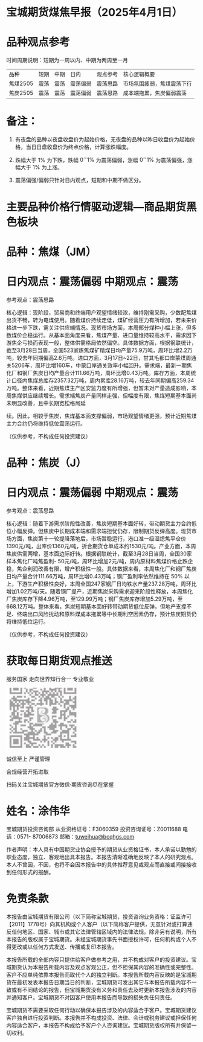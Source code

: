 # 宝城期货煤焦早报（2025年4月1日）

# 品种观点参考

时间周期说明：短期为一周以内、中期为两周至一月

<table><tr><td>品种</td><td>短期</td><td>中期</td><td>日内</td><td>观点参考</td><td>核心逻辑概要</td></tr><tr><td>焦煤2505</td><td>震荡</td><td>震荡</td><td>震荡偏弱</td><td>震荡思路</td><td>市场氛围疲弱，焦煤震荡下行</td></tr><tr><td>焦炭2505</td><td>震荡</td><td>震荡</td><td>震荡偏弱</td><td>震荡思路</td><td>成本端拖累，焦炭偏弱震荡</td></tr></table>

# 备注：

1. 有夜盘的品种以夜盘收盘价为起始价格，无夜盘的品种以昨日收盘价为起始价格，当日日盘收盘价为终点价格，计算涨跌幅度。

2. 跌幅大于  $1\%$  为下跌，跌幅  $0^{\sim}1\%$  为震荡偏弱，涨幅  $0^{\sim}1\%$  为震荡偏强，涨幅大于  $1\%$  为上涨。

3. 震荡偏强/偏弱只针对日内观点，短期和中期不做区分。

# 主要品种价格行情驱动逻辑—商品期货黑色板块

# 品种：焦煤（JM）

# 日内观点：震荡偏弱 中期观点：震荡

参考观点：震荡思路

核心逻辑：现阶段，贸易商和终端用户观望情绪较浓，维持刚需采购，少数配焦煤出货不畅，转为电煤使用。随着煤价持续走低，煤矿经营压力有所增加，若未来价格进一步下跌，需关注供应端情况。现货市场方面，本周部分煤种小幅上涨，但多数煤价企稳运行。从基本面角度来看，焦煤产量、进口量维持较高水平，需求因下游焦企亏损而表现一般，整体供需格局依然偏空。具体数据方面，根据钢联统计，截至3月28日当周，全国523家炼焦煤矿精煤日均产量75.9万吨，周环比增2.2万吨，较去年同期偏高2.6万吨。进口方面，3月17日~22日，甘其毛都口岸蒙煤周通关5206车，周环比增160车，中蒙口岸通关效率小幅回升。需求端，最新一期焦化厂和钢厂焦炭日均产量合计111.66万吨，周环比增0.43万吨。库存方面，本周统计口径内焦煤总库存2357.32万吨，周内累库28.16万吨，较去年同期偏高259.34万吨。整体来看，近期焦煤主产区安监力度有所增强，但暂未对产量造成影响，本周焦煤供应继续增长。需求端焦炭产量同样走强，但幅度有限，焦煤短期基本面尚未明显改善，且中长期宽松格局延

续。因此，相较于焦炭，焦煤基本面支撑偏弱，市场观望情绪更强，预计近期焦煤主力合约仍将维持低位震荡运行。

（仅供参考，不构成任何投资建议）

# 品种：焦炭（J）

# 日内观点：震荡偏弱 中期观点：震荡

参考观点：震荡思路

核心逻辑：随着下游需求阶段性改善，焦炭短期基本面好转，带动期货主力合约低位小幅反弹。但焦炭中长期成本端和需求端担忧仍存，限制期货反弹高度。现货市场方面，焦炭第十一轮提降落地后，市场暂稳运行，港口准一级湿熄焦平仓价1390元/吨，出库价1360元/吨，折合期货仓单成本约1530元/吨。产业方面，本周焦炭供需两增，基本面边际好转。根据钢联统计，截至3月28日当周，全国30家样本焦化厂吨焦盈利- 50元/吨，周环比增加2元/吨，周内原材料焦煤价格止跌企稳，焦企利润改善有限，增产积极性一般。具体数据来看，本周焦化厂和钢厂焦炭日均产量合计111.66万吨，周环比增0.43万吨；钢厂盈利率依然维持在  $50\%$  以上，下游生产积极性良好，本周全国247家钢厂日均铁水产量237.28万吨，周环比增加1.02万吨/天。随着钢厂提产，近期焦炭采购需求迎来阶段性释放，本周焦化厂焦炭库存下降4.96万吨，至129.99万吨；钢厂焦炭库存增加5.29万吨，至668.12万吨。整体来看，焦炭短期基本面好转带动期货低位反弹，但地产支撑不足、终端出口风险扰动和原料煤成本拖累等中长期利空因素仍存，预计焦炭期货仍将维持低位运行。

（仅供参考，不构成任何投资建议）

# 获取每日期货观点推送

服务国家 走向世界知行合一 专业敬业

![](images/931ed168cfbd22840bc15a3dfe8906472f90cc754f4d37cf033d0822fccb94f5.jpg)

诚信至上 严谨管理

合规经营开拓进取

扫码关注宝城期货官方微信·期货咨询尽在掌握

# 姓名：涂伟华

宝城期货投资咨询部 从业资格证号：F3060359 投资咨询证号：Z0011688 电话：0571- 87006873 邮箱：tuweihua@bcqhgs.com

作者声明：本人具有中国期货业协会授予的期货从业资格证书，本人承诺以勤勉的职业态度，独立、客观地出具本报告。本报告清晰准确地反映了本人的研究观点。本人不曾因，不因，也将不会因本报告中的具体推荐意见或观点而直接或间接接收到任何形式的报酬。

# 免责条款

本报告由宝城期货有限公司（以下简称宝城期货，投资咨询业务资格：证监许可【2011】1778号）向其机构或个人客户（以下简称客户提供，无意针对或打算违反任何地区、国家、城市或其它法律管辖区域内的法律法规。除非另有说明，所有本报告的版权属于宝城期货。未经宝城期货事先书面授权许可，任何机构或个人不得更改或以任何方式发送、传播或复印本报告。

本报告所载的全部内容只提供给客户做参考之用，并不构成对客户的投资建议。宝城期货认为本报告所载内容及观点客观公正，但不担保其内容的准确性或完整性。客户不应单纯依靠本报告而取代个人的独立判断。本报告所载内容反映的是宝城期货在最初发表本报告日期当日的判断，宝城期货可发出其它与本报告所载内容不一致或有不同结论的报告，但宝城期货没有义务和责任去及时更新本报告涉及的内容并通知客户。宝城期货不对因客户使用本报告而导致的损失负任何责任。

宝城期货不需要采取任何行动以确保本报告涉及的内容适合于客户。宝城期货建议客户独自进行投资判断。本报告并不构成投资、法律、会计或税务建议或担保任何内容适合客户，本报告不构成给予客户个人咨询建议。宝城期货版权所有并保留一切权利。